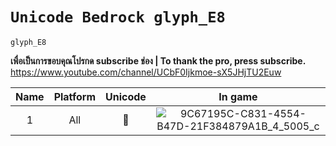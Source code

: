 # **`Unicode Bedrock glyph_E8`**
`glyph_E8`

**เพื่อเป็นการขอบคุณโปรกด subscribe ช่อง | To thank the pro, press subscribe.**
<br>
https://www.youtube.com/channel/UCbF0Ijkmoe-sX5JHjTU2Euw
<br>

|               Name               |   Platform   | Unicode   |                     In game                    |
|:--------------------------------:|:------------:|:---------:|:----------------------------------------------:|
|              1                   |     All      |         |![9C67195C-C831-4554-B47D-21F384879A1B_4_5005_c](https://user-images.githubusercontent.com/12781303/99870260-63c0c080-2c04-11eb-8429-793f601801d4.jpeg)|
